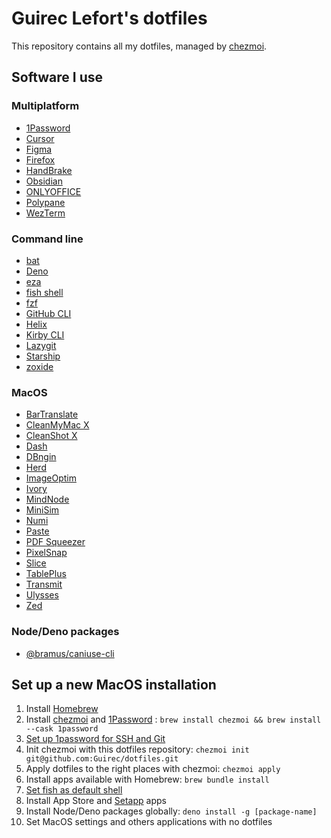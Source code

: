 # Guirec Lefort's dotfiles

This repository contains all my dotfiles, managed by [chezmoi](https://github.com/twpayne/chezmoi).

## Software I use

### Multiplatform

- [1Password](https://1password.com)
- [Cursor](https://www.cursor.com)
- [Figma](https://www.figma.com/fr-fr/downloads)
- [Firefox](https://mozilla.org/firefox)
- [HandBrake](https://handbrake.fr)
- [Obsidian](https://obsidian.md)
- [ONLYOFFICE](https://www.onlyoffice.com)
- [Polypane](https://polypane.app)
- [WezTerm](https://wezfurlong.org/wezterm)

### Command line

- [bat](https://github.com/sharkdp/bat)
- [Deno](https://deno.com/)
- [eza](https://github.com/eza-community/eza)
- [fish shell](https://fishshell.com)
- [fzf](https://github.com/junegunn/fzf)
- [GitHub CLI](https://cli.github.com)
- [Helix](https://helix-editor.com)
- [Kirby CLI](https://github.com/getkirby/cli)
- [Lazygit](https://github.com/jesseduffield/lazygit)
- [Starship](https://starship.rs)
- [zoxide](https://github.com/ajeetdsouza/zoxide)

### MacOS

- [BarTranslate](https://github.com/ThijmenDam/BarTranslate)
- [CleanMyMac X](https://setapp.com/apps/cleanmymac)
- [CleanShot X](https://setapp.com/apps/cleanshot)
- [Dash](https://setapp.com/apps/dash)
- [DBngin](https://dbngin.com)
- [Herd](https://herd.laravel.com)
- [ImageOptim](https://imageoptim.com)
- [Ivory](https://tapbots.com/ivory)
- [MindNode](https://setapp.com/apps/mindnode)
- [MiniSim](https://www.minisim.app)
- [Numi](https://setapp.com/apps/numi)
- [Paste](https://setapp.com/apps/paste)
- [PDF Squeezer](https://setapp.com/apps/pdf-squeezer)
- [PixelSnap](https://setapp.com/apps/pixelsnap)
- [Slice](https://github.com/source-foundry/Slice)
- [TablePlus](https://setapp.com/apps/tableplus)
- [Transmit](https://www.panic.com/transmit)
- [Ulysses](https://setapp.com/fr/apps/ulysses)
- [Zed](https://zed.dev)

### Node/Deno packages

- [@bramus/caniuse-cli](https://github.com/bramus/caniuse-cli)

## Set up a new MacOS installation

1. Install [Homebrew](https://brew.sh)
2. Install [chezmoi](https://github.com/twpayne/chezmoi) and [1Password](https://1password.com) : `brew install chezmoi && brew install --cask 1password`
3. [Set up 1password for SSH and Git](https://developer.1password.com/docs/ssh)
4. Init chezmoi with this dotfiles repository: `chezmoi init git@github.com:Guirec/dotfiles.git`
5. Apply dotfiles to the right places with chezmoi: `chezmoi apply`
6. Install apps available with Homebrew: `brew bundle install`
7. [Set fish as default shell](https://fishshell.com/docs/current/#default-shell)
8. Install App Store and [Setapp](https://setapp.com/) apps
9. Install Node/Deno packages globally: `deno install -g [package-name]`
10. Set MacOS settings and others applications with no dotfiles
